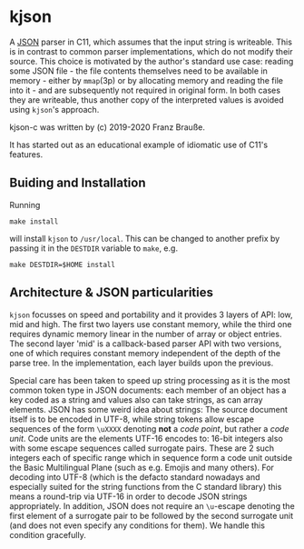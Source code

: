 kjson
=====
A [JSON](http://json.org/) parser in C11, which assumes that the input string is writeable.
This is in contrast to common parser implementations, which do not modify their source.
This choice is motivated by the author's standard use case: reading some JSON file - the
file contents themselves need to be available in memory - either by `mmap`(3p) or by allocating
memory and reading the file into it - and are subsequently not required in original form.
In both cases they are writeable, thus another copy of the interpreted values is avoided
using `kjson`'s approach.

kjson-c was written by
  (c) 2019-2020 Franz Brauße.

It has started out as an educational example of idiomatic use of C11's features.

Buiding and Installation
------------------------
Running
```
make install
```
will install `kjson` to `/usr/local`. This can be changed to
another prefix by passing it in the `DESTDIR` variable to `make`, e.g.
```
make DESTDIR=$HOME install
```

Architecture & JSON particularities
-----------------------------------
`kjson` focusses on speed and portability and it provides 3 layers of API: low, mid and high.
The first two layers use constant memory, while the third one requires dynamic memory linear
in the number of array or object entries. The second layer 'mid' is a callback-based parser
API with two versions, one of which requires constant memory independent of the depth of the
parse tree. In the implementation, each layer builds upon the previous.

Special care has been taken to speed up string processing as it is the most common token type
in JSON documents: each member of an object has a key coded as a string and values also can
take strings, as can array elements.
JSON has some weird idea about strings:
The source document itself is to be encoded in UTF-8, while string tokens allow escape
sequences of the form `\uXXXX` denoting **not** a *code point*, but rather a *code unit*.
Code units are the elements UTF-16 encodes to: 16-bit integers also with some escape sequences
called surrogate pairs. These are 2 such integers each of specific range which in sequence
form a code unit outside the Basic Multilingual Plane (such as e.g. Emojis and many others).
For decoding into UTF-8 (which is the defacto standard nowadays and especially suited
for the string functions from the C standard library) this means a round-trip via UTF-16 in
order to decode JSON strings appropriately. In addition, JSON does not require an
`\u`-escape denoting the first element of a surrogate pair to be followed by the second
surrogate unit (and does not even specify any conditions for them). We handle this condition
gracefully.

